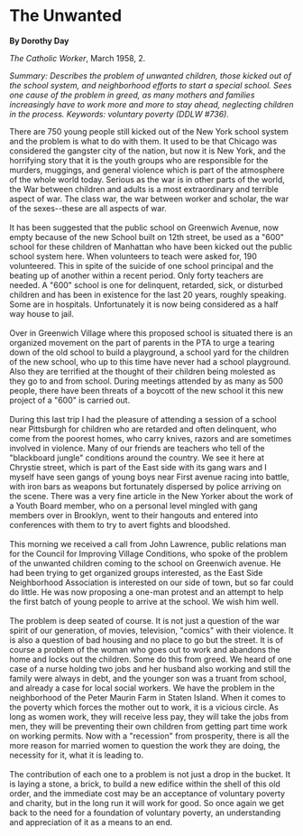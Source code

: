 The Unwanted
============

**By Dorothy Day**

*The Catholic Worker*, March 1958, 2.

*Summary: Describes the problem of unwanted children, those kicked out
of the school system, and neighborhood efforts to start a special
school. Sees one cause of the problem in greed, as many mothers and
families increasingly have to work more and more to stay ahead,
neglecting children in the process. Keywords: voluntary poverty (DDLW
\#736).*

There are 750 young people still kicked out of the New York school
system and the problem is what to do with them. It used to be that
Chicago was considered the gangster city of the nation, but now it is
New York, and the horrifying story that it is the youth groups who are
responsible for the murders, muggings, and general violence which is
part of the atmosphere of the whole world today. Serious as the war is
in other parts of the world, the War between children and adults is a
most extraordinary and terrible aspect of war. The class war, the war
between worker and scholar, the war of the sexes--these are all aspects
of war.\
 \
 It has been suggested that the public school on Greenwich Avenue, now
empty because of the new School built on 12th street, be used as a "600"
school for these children of Manhattan who have been kicked out the
public school system here. When volunteers to teach were asked for, 190
volunteered. This in spite of the suicide of one school principal and
the beating up of another within a recent period. Only forty teachers
are needed. A "600" school is one for delinquent, retarded, sick, or
disturbed children and has been in existence for the last 20 years,
roughly speaking. Some are in hospitals. Unfortunately it is now being
considered as a half way house to jail. \
 \
 Over in Greenwich Village where this proposed school is situated there
is an organized movement on the part of parents in the PTA to urge a
tearing down of the old school to build a playground, a school yard for
the children of the new school, who up to this time have never had a
school playground. Also they are terrified at the thought of their
children being molested as they go to and from school. During meetings
attended by as many as 500 people, there have been threats of a boycott
of the new school it this new project of a "600" is carried out.\
 \
 During this last trip I had the pleasure of attending a session of a
school near Pittsburgh for children who are retarded and often
delinquent, who come from the poorest homes, who carry knives, razors
and are sometimes involved in violence. Many of our friends are teachers
who tell of the "blackboard jungle" conditions around the country. We
see it here at Chrystie street, which is part of the East side with its
gang wars and I myself have seen gangs of young boys near First avenue
racing into battle, with iron bars as weapons but fortunately dispersed
by police arriving on the scene. There was a very fine article in the
New Yorker about the work of a Youth Board member, who on a personal
level mingled with gang members over in Brooklyn, went to their hangouts
and entered into conferences with them to try to avert fights and
bloodshed.\
 \
 This morning we received a call from John Lawrence, public relations
man for the Council for Improving Village Conditions, who spoke of the
problem of the unwanted children coming to the school on Greenwich
avenue. He had been trying to get organized groups interested, as the
East Side Neighborhood Association is interested on our side of town,
but so far could do little. He was now proposing a one-man protest and
an attempt to help the first batch of young people to arrive at the
school. We wish him well.\
 \
 The problem is deep seated of course. It is not just a question of the
war spirit of our generation, of movies, television, "comics" with their
violence. It is also a question of bad housing and no place to go but
the street. It is of course a problem of the woman who goes out to work
and abandons the home and locks out the children. Some do this from
greed. We heard of one case of a nurse holding two jobs and her husband
also working and still the family were always in debt, and the younger
son was a truant from school, and already a case for local social
workers. We have the problem in the neighborhood of the Peter Maurin
Farm in Staten Island. When it comes to the poverty which forces the
mother out to work, it is a vicious circle. As long as women work, they
will receive less pay, they will take the jobs from men, they will be
preventing their own children from getting part time work on working
permits. Now with a "recession" from prosperity, there is all the more
reason for married women to question the work they are doing, the
necessity for it, what it is leading to.\
 \
 The contribution of each one to a problem is not just a drop in the
bucket. It is laying a stone, a brick, to build a new edifice within the
shell of this old order, and the immediate cost may be an acceptance of
voluntary poverty and charity, but in the long run it will work for
good. So once again we get back to the need for a foundation of
voluntary poverty, an understanding and appreciation of it as a means to
an end.
